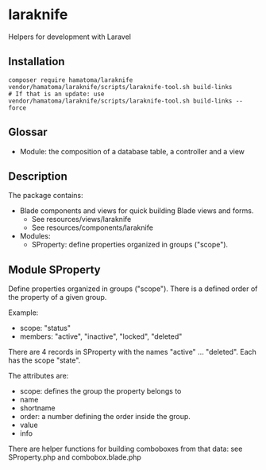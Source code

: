 # laraknife
Helpers for development with Laravel

## Installation

```
composer require hamatoma/laraknife
vendor/hamatoma/laraknife/scripts/laraknife-tool.sh build-links
# If that is an update: use
vendor/hamatoma/laraknife/scripts/laraknife-tool.sh build-links --force
```

## Glossar
- Module: the composition of a database table, a controller and a view

## Description
The package contains:
- Blade components and views for quick building Blade views and forms. 
    - See resources/views/laraknife
    - See resources/components/laraknife
- Modules:
    - SProperty: define properties organized in groups ("scope").

## Module SProperty
Define properties organized in groups ("scope").
There is a defined order of the property of a given group.

Example: 
- scope: "status"
- members: "active", "inactive", "locked", "deleted"

There are 4 records in SProperty with the names "active" ... "deleted". Each has the scope "state".

The attributes are:
- scope: defines the group the property belongs to
- name 
- shortname
- order: a number defining the order inside the group.
- value
- info

There are helper functions for building comboboxes from that data: see SProperty.php and combobox.blade.php
 
